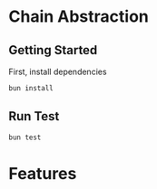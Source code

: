 # Chain Abstraction

## Getting Started

First, install dependencies

```bash
bun install
```

## Run Test

```bash
bun test
```

# Features

<!--
- [ ] Displaying ~1.7k chains 😱
- [ ] Base
  - Build new and imaginative ways for onchain creativity to thrive with projects that help people create, discover, curate, and collect on Base.
  - To potentially qualify for a prize in this track, submissions should be live and usable by the community on Base.
  - Build a futuristic payments experience for users on Base. Anything that simplifies people's abilities to pay one another, we are excited to see!
- [ ] Metall2 Passkeys integration with Webauth
  - Deploy p-256 verifier on metall2-testnet
  - Awarded to the most outstanding project integrating passkeys with Metal L2 for enhanced security and user authentication.
  - Be live on Metal L2 Mainnet or Testnet and be available for users in the community to test.
- [ ] EIP-7212: Precompile for secp256r1 curve support for (P256Verify passkey signatures)
- [ ] EIP-3074: AUTH and AUTHCALL instructions (smart account)
- [ ] OP Stack deploy with conduit
- [ ] ERC3770 specific-chain address
- [ ] Goldsky superchain pipeline
  - Replicate Subgraph data or chain-level streams directly to a data store of your choosing for highly flexible usage in your front-end or back-end.
- [ ] Tenderly
  - Your README documents a functionality that we can try out (written or video), stressing the way
  - Your dapp is runnable. When we run the dapp and execute a functionality, we expect to see corresponding JSON RPC calls to the testnet.
  - Provide shell scripts that deploy your contracts to the Virtual TestNet, if you deploy contracts.
  - Your hack dazzles us with an innovative use of Virtual TestNets
  - Deploy smart contracts to the Virtual TestNet and integrate at least one off-chain component\* with a Virtual TestNet.
- [ ] Thirdweb
  - Deploy contracts with thirdweb
- [ ] Custom chain with conduit
  - Bridge tokens to a different chain
- [ ] Superform
  - Tokenized vault
- [ ] Alchemy
  - To qualify, this submission must be a React application using Alchemy Embedded Accounts
  - including the UI React Components ("@account-kit/react")
  - [Get Started](https://dashboard.alchemy.com/accounts) either Light Account or Modular Account
- [ ] Farcaster
  - The Farcaster Frame must be live in production to qualify and actions must trigger contract interactions onchain.
  - The onchain interactions must be on one of the Superchain ecosystem networks.
  - [ ] Turn your search component into a farcaster frame
    - [Farcaster tutorial](https://docs.farcaster.xyz/developers/frames/getting-started)
    - [Frog Platforms deploy another way](https://frog.fm/platforms/bun)
- [ ] Chainlink CCIP
  - You want to send cross-chain message from blockchain A to blockchain B without worrying if the lane between them exists.
  - [Documentation](https://docs.chain.link/ccip)
  - Build something awesome using Chainlink CCIP on Optimism or Base!
  - Each project must use Chainlink CCIP in some form to make a state change on a blockchain, otherwise it will not be eligible for the Chainlink core prizes.
- [ ] Blockscout
  - We have a REST API, GraphQL, and standardized RPC API endpoints available for use - no key required!
  - Verify your smart contract(s) using Blockscout manually with the Blockscout UI, via API, or with tools like Hardhat or Foundry.
  - Show Blockscout in your presentation - how you used it with your project and when checking any resulting transactions.
  - Prepare and submit your DApp which includes Blockscout links to the DAppscout marketplace.
- [ ] Mode
  - Artificial Intelligence (AI) is here to change a lot of industries, and at Mode we want to see creative uses of AI mixed with DeFi.
  - The AI implemented can also be integrated as a learning algorithm for your project.
  - Best AI: The contracts need to be deployed on Mode testnet or mainnet. If the app is multchain, Mode needs to be included and should make sense to have Mode in the list.
  - 🎨 Best UX/UI: Ease of Use: Ensure the interface is intuitive and easy to navigate.
  - The app needs to be deployed on Mode (it's smart contracts),
- [ ] Fraxtal
  - Deployment of the contracts on Fraxtal Mainnet and UI
  - Any applications/protocols that are deployed to Fraxtal mainnet with its token issued on Fraxtal are eligible for prizes.
- [ ] Conduit
  - We're awarding $10k in prizes to the 3 best OP Stack chains deployed on Conduit during Superhack 2024!
  - Use Pyth Entropy to generate and consume random number on chains.
  - Most Innovative use of Pyth pull oracle
    - Use Pyth pull oracle to power up you dapp.
    - Your app should use Pyth price feeds via Pull method.
      1. [Pull/Fetch the data from Hermes](https://ethglob.al/imnqw)
      1. Update the data on chain
      1. Consume the price
    - Please follow our comprehensive [Pyth EVM guide](https://docs.pyth.network/price-feeds/use-real-time-data/evm) to to integrate Pyth in less than 5 minutes
- [ ] EAS
  - It must generate attestations using existing or new schemas.
  - It’s a problem worth solving with blockchain that's better than existing systems and experiences.
  - Use the EAS contracts on Base or Optimism.
- [ ] Celo
  - Deploy on our new Cel2
    - Deploy your dApp on Alfajores and on Dango (Testnet)
    - Provide feedback on your development experience by filling out our feedback form
  - Use the Celo-Composer Starter Kit MiniPay template to have the correct setup
  - Deploy your contracts on Celo Alfajores Testnet or Celo Mainnet
  - Build a responsive web app that can be demoed within the MiniPay Site Tester
  - use viem or wagmi in the FE for interacting with smart contracts
  - Examples:
    - Utility: what APIs can you integrate to pay for everyday use cases, e.g., BitGifty
    - Personal Finance: Savings dApp focused on stablecoins. What makes your dapp especially useful, and attractive? Check out existing successful savings apps and dapps and understand how you can bring that to MiniPay.
- [ ] WorldCoin
  - Integrate Sign in with World ID or Incognito Actions
  - World ID must be fully integrated. Proof validation is required and needs to occur in a web backend or smart contract.
  - Gas Subsidy with World ID & Reth
    - You should deploy your own OP Stack Testnet for this prize.
    - This prize will be awarded to the best solution using World ID for gas subsidy chain-wide
    - The gas subsidy should not require any integration work for contracts or applications deployed on your chain
  - Transaction Priority with World ID & Reth
    - This prize will be awarded to the best solution using World ID for transaction priority with Reth.
  - Pool Prize
    - Projects must demonstrate a good-faith effort to integrate World ID or achieve one of Worldcoin's prize objectives to be eligible for the pool prize.
- [ ] Fork the OP Stack to win
  - Superchain Maxis
    - Anyone who submits to multiple OP Chains is eligible. The best 5 will win.
  - Vote!
    - Interfaces to improve gov interactions such as a grants monitoring UI
    - tooling that increases the resiliency of core governance infrastructures
  - Just [improve] it
    - Improve dev experience through tooling Ex.
      - (1) attestation deep-fake protection system,
      - (2) chain-agnostic network health dashboard -->
